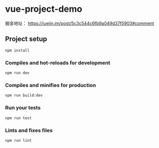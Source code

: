 # vue-project-demo

掘金地址： https://juejin.im/post/5c3c544c6fb9a049d37f5903#comment

## Project setup
```
npm install
```

### Compiles and hot-reloads for development
```
npm run dev
```

### Compiles and minifies for production
```
npm run build:dev
```

### Run your tests
```
npm run test
```

### Lints and fixes files
```
npm run lint
```
